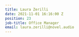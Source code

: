 ```yaml
---
title: Laura Zerilli
date: 2021-11-01 16:16:00 Z
position: 23
job-title: Office Manager
email: laura.zerilli@novel.audio
---
```


